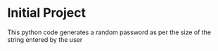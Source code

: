 # Initial Project

This python code generates a random password as per the size of the string entered by the user
